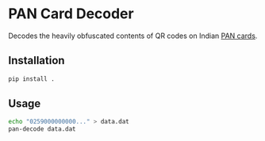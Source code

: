 # PAN Card Decoder

Decodes the heavily obfuscated contents of QR codes on Indian [PAN cards](https://en.wikipedia.org/wiki/Permanent_account_number).

## Installation

```sh
pip install .
```

## Usage

```sh
echo "0259000000000..." > data.dat
pan-decode data.dat
```
